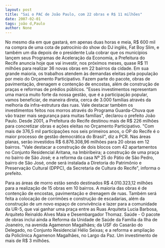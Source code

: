 ```yaml
---
layout: post
title: "Sai o PAC de João Paulo, com 22 obras e R$ 11 milhões"
date: 2007-02-01
tags: joão d,Paulo
author: None
---
```



No mesmo dia em que gastará, em apenas duas horas e meia, R$ 600 mil na compra de uma cota de patrocínio do show do DJ inglês, Fat Boy Slim, e também um dia depois de o presidente Lula cobrar que os municípios lançem seus Programas de Aceleração da Economia, a Prefeitura do Recife&nbsp;anuncia hoje que vai investir, nos próximos meses, quase R$ 11 milhões para realizar 36 novas obras em 22 bairros da cidade. 
Em sua grande maioria, os trabalhos atendem às demandas eleitas pela população por meio do Orçamento Participativo. 
Fazem parte do pacote, obras de pavimentação, drenagem e contenção de encostas, além de construção de praças e reformas de prédios públicos. 
\"Esses investimentos representam uma marca muito forte da nossa gestão, que é a participação popular, vamos beneficiar, de maneira direta, cerca de 3.000 famílias através da melhoria da infra-estrutura das ruas. Vale destacar também os investimentos feitos nos morros através do Programa Guarda-Chuva que vão trazer mais segurança para muitas famílias\", declarou o prefeito João Paulo.
Desde 2001, a Prefeitura do Recife destinou mais de R$ 226 milhões para concretizar obras e ações eleitas no Orçamento Participativo. 
\"Com mais de 376,5 mil participações nos seis primeiros anos, o OP do Recife é o maior processo de gestão democrática do Brasil\", diz a PCR.
Nas áreas planas, serão investidos R$ 6.876.308,96 milhões para 20 obras em 12 bairros. 
\"Vale destacar a construção de dois blocos com 42 apartamentos no Conjunto Residencial Aritana, na Imbiribeira; a construção de uma praça no bairro de São José; e a reforma da casa Nº 25 do Pátio de São Pedro, bairro de São José, onde será instalada a Diretoria do Patrimônio e Preservação Cultural (DPPC), da Secretaria de Cultura do Recife\", informa o prefeito.

Para as áreas de morro estão sendo destinados R$ 4.010.323,12 milhões para a realização de 15 obras em 10 bairros. 
A maioria das obras é de contenção de encostas, pavimentação e drenagem de ruas. Também será feita a colocação de corrimões e construção de escadarias, além da construção de um novo espaço de convivência e lazer para a comunidade da UR-5, que vai ganhar uma praça entre as Ruas Arquiteta Lucia Barbosa, Arquiteto Reinaldo Alves Maia e Desembargador Thomaz.
Saúde - O pacote de obras inclui ainda a Reforma da Unidade de Saúde da Família da Ilha de Joaneiro, na avenida Agamenon Magalhães; da USF do Casarão do Delegado, no Conjunto Residencial Hélio Seixas; e a reforma e ampliação da Policlinica Agamenon Magalhães, no Largo da Paz. Um investimento de mais de R$ 3 milhões. 